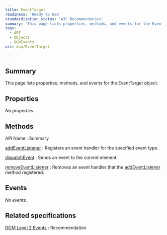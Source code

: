 ```yaml
---
title: EventTarget
readiness: 'Ready to Use'
standardization_status: 'W3C Recommendation'
summary: 'This page lists properties, methods, and events for the EventTarget object.'
tags:
  - API
  - Objects
  - DOMEvents
uri: dom/EventTarget

---
```

## <span>Summary</span>

This page lists properties, methods, and events for the EventTarget object.

## <span>Properties</span>

*No properties.*

## <span>Methods</span>

API Name
:   Summary

[addEventListener](/dom/EventTarget/addEventListener)
:   Registers an event handler for the specified event type.

[dispatchEvent](/dom/EventTarget/dispatchEvent)
:   Sends an event to the current element.

[removeEventListener](/dom/EventTarget/removeEventListener)
:   Removes an event handler that the [addEventListener](/dom/EventTarget/addEventListener) method registered.

## <span>Events</span>

*No events.*

## <span>Related specifications</span>

[DOM Level 2 Events](http://www.w3.org/TR/DOM-Level-2-Events/)
:   Recommendation
